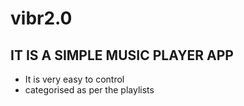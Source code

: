 # vibr2.0

## IT IS A SIMPLE MUSIC PLAYER APP
- It is very easy to control
- categorised as per the playlists
